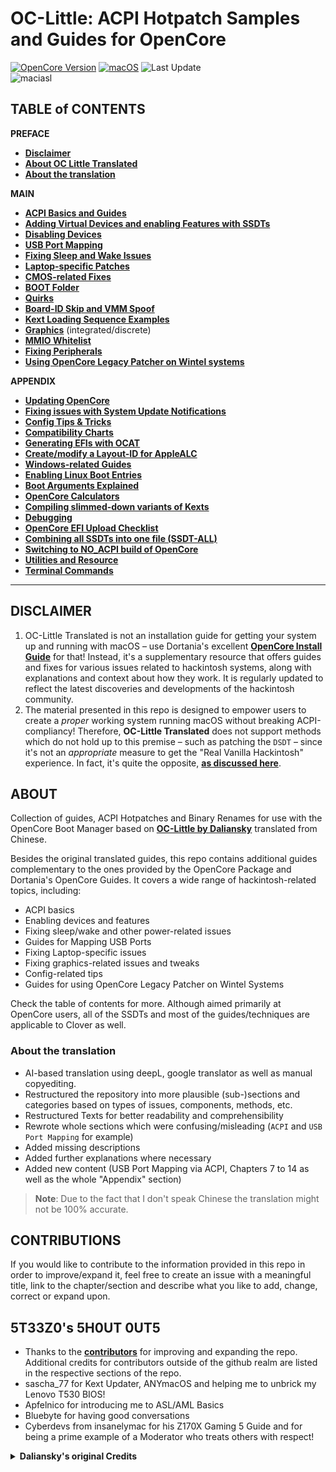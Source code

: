 # OC-Little: ACPI Hotpatch Samples and Guides for OpenCore

[![OpenCore Version](https://img.shields.io/badge/Supported_OpenCore_Version:-≤0.9.3-success.svg)](https://github.com/acidanthera/OpenCorePkg) [![macOS](https://img.shields.io/badge/Supported_macOS:-≤13.4-white.svg)](https://www.apple.com/macos/macos-ventura-preview/) ![Last Update](https://img.shields.io/badge/Last_Update_(yy/mm/dd):-23.06.12-blueviolet.svg)</br>![maciasl](https://user-images.githubusercontent.com/76865553/179583184-5efe6546-9f3a-4899-bdc1-5e9ec5a2927e.png)

## TABLE of CONTENTS

**PREFACE**

* [**Disclaimer**](#disclaimer)
* [**About OC Little Translated**](#about)
* [**About the translation**](#about-the-translation)

**MAIN**

* [**ACPI Basics and Guides**](https://github.com/5T33Z0/OC-Little-Translated/tree/main/00_ACPI)
* [**Adding Virtual Devices and enabling Features with SSDTs**](https://github.com/5T33Z0/OC-Little-Translated/tree/main/01_Adding_missing_Devices_and_enabling_Features#readme)
* [**Disabling Devices**](https://github.com/5T33Z0/OC-Little-Translated/tree/main/02_Disabling_Devices)
* [**USB Port Mapping**](https://github.com/5T33Z0/OC-Little-Translated/tree/main/03_USB_Fixes)
* [**Fixing Sleep and Wake Issues**](https://github.com/5T33Z0/OC-Little-Translated/tree/main/04_Fixing_Sleep_and_Wake_Issues)
* [**Laptop-specific Patches**](https://github.com/5T33Z0/OC-Little-Translated/tree/main/05_Laptop-specific_Patches)
* [**CMOS-related Fixes**](https://github.com/5T33Z0/OC-Little-Translated/tree/main/06_CMOS-related_Fixes)
* [**BOOT Folder**](https://github.com/5T33Z0/OC-Little-Translated/tree/main/07_BOOT_Folder#adding-and-configuring-contentflavour-and-contentvisibility)
* [**Quirks**](https://github.com/5T33Z0/OC-Little-Translated/tree/main/08_Quirks)
* [**Board-ID Skip and VMM Spoof**](https://github.com/5T33Z0/OC-Little-Translated/tree/main/09_Board-ID_VMM-Spoof)
* [**Kext Loading Sequence Examples**](https://github.com/5T33Z0/OC-Little-Translated/tree/main/10_Kexts_Loading_Sequence_Examples#readme)
* [**Graphics**](https://github.com/5T33Z0/OC-Little-Translated/tree/main/11_Graphics) (integrated/discrete)
* [**MMIO Whitelist**](https://github.com/5T33Z0/OC-Little-Translated/tree/main/12_MMIO_Whitelist)
* [**Fixing Peripherals**](https://github.com/5T33Z0/OC-Little-Translated/tree/main/13_Peripherals)
* [**Using OpenCore Legacy Patcher on Wintel systems**](https://github.com/5T33Z0/OC-Little-Translated/tree/main/14_OCLP_Wintel#installing-newer-versions-of-macos-on-legacy-hardware) 

**APPENDIX**

* [**Updating OpenCore**](https://github.com/5T33Z0/OC-Little-Translated/tree/main/D_Updating_OpenCore#readme)
* [**Fixing issues with System Update Notifications**](https://github.com/5T33Z0/OC-Little-Translated/tree/main/S_System_Updates#readme)
* [**Config Tips & Tricks**](https://github.com/5T33Z0/OC-Little-Translated/tree/main/A_Config_Tips_and_Tricks#readme)
* [**Compatibility Charts**](https://github.com/5T33Z0/OC-Little-Translated/tree/main/E_Compatibility_Charts)
* [**Generating EFIs with OCAT**](https://github.com/5T33Z0/OC-Little-Translated/tree/main/F_Desktop_EFIs#readme)
* [**Create/modify a Layout-ID for AppleALC**](https://github.com/5T33Z0/OC-Little-Translated/tree/main/L_ALC_Layout-ID#readme)
* [**Windows-related Guides**](https://github.com/5T33Z0/OC-Little-Translated/tree/main/I_Windows)
* [**Enabling Linux Boot Entries**](https://github.com/5T33Z0/OC-Little-Translated/tree/main/G_Linux#readme)
* [**Boot Arguments Explained**](https://github.com/5T33Z0/OC-Little-Translated/tree/main/H_Boot-args#readme)
* [**OpenCore Calculators**](https://github.com/5T33Z0/OC-Little-Translated/tree/main/B_OC_Calculators)
* [**Compiling slimmed-down variants of Kexts**](https://github.com/5T33Z0/OC-Little-Translated/tree/main/J_Compiling_Kexts#readme)
* [**Debugging**](https://github.com/5T33Z0/OC-Little-Translated/tree/main/K_Debugging#readme)
* [**OpenCore EFI Upload Checklist**](https://github.com/5T33Z0/OC-Little-Translated/tree/main/M_EFI_Upload_Chklst#readme)
* [**Combining all SSDTs into one file (SSDT-ALL)**](https://github.com/5T33Z0/OC-Little-Translated/tree/main/N_SSDT-ALL)
* [**Switching to NO_ACPI build of OpenCore**](https://github.com/5T33Z0/OC-Little-Translated/tree/main/O_OC_NO_ACPI) 
* [**Utilities and Resource**](https://github.com/5T33Z0/OC-Little-Translated/tree/main/C_Utilities_and_Resources#readme)
* [**Terminal Commands**](https://github.com/5T33Z0/OC-Little-Translated/blob/main/Terminal_Commands.md#readme)

___

## DISCLAIMER
1. OC-Little Translated is not an installation guide for getting your system up and running with macOS – use Dortania's excellent [**OpenCore Install Guide**](https://dortania.github.io/OpenCore-Install-Guide/) for that! Instead, it's a supplementary resource that offers guides and fixes for various issues related to hackintosh systems, along with explanations and context about how they work. It is regularly updated to reflect the latest discoveries and developments of the hackintosh community.
2. The material presented in this repo is designed to empower users to create a *proper* working system running macOS without breaking ACPI-compliancy! Therefore, **OC-Little Translated** does not support methods which do not hold up to this premise – such as patching the `DSDT` – since it's not an *appropriate* measure to get the "Real Vanilla Hackintosh" experience. In fact, it's quite the opposite, [**as discussed here**](https://www.insanelymac.com/forum/topic/352881-when-is-rebaseregions-necessary/#comment-2790870).
	
## ABOUT
Collection of guides, ACPI Hotpatches and Binary Renames for use with the OpenCore Boot Manager based on [**OC-Little by Daliansky**](https://github.com/daliansky/OC-little) translated from Chinese.

Besides the original translated guides, this repo contains additional guides complementary to the ones provided by the OpenCore Package and Dortania's OpenCore Guides. It covers a wide range of hackintosh-related topics, including: 

- ACPI basics
- Enabling devices and features
- Fixing sleep/wake and other power-related issues
- Guides for Mapping USB Ports
- Fixing Laptop-specific issues
- Fixing graphics-related issues and tweaks
- Config-related tips
- Guides for using OpenCore Legacy Patcher on Wintel Systems

Check the table of contents for more. Although aimed primarily at OpenCore users, all of the SSDTs and most of the guides/techniques are applicable to Clover as well.

### About the translation
- AI-based translation using deepL, google translator as well as manual copyediting.
- Restructured the repository into more plausible (sub-)sections and categories based on types of issues, components, methods, etc.
- Restructured Texts for better readability and comprehensibility
- Rewrote whole sections which were confusing/misleading (`ACPI` and `USB Port Mapping` for example)
- Added missing descriptions
- Added further explanations where necessary
- Added new content (USB Port Mapping via ACPI, Chapters 7 to 14 as well as the whole "Appendix" section)

> **Note**: Due to the fact that I don't speak Chinese the translation might not be 100% accurate.

## CONTRIBUTIONS
If you would like to contribute to the information provided in this repo in order to improve/expand it, feel free to create an issue with a meaningful title, link to the chapter/section and describe what you like to add, change, correct or expand upon.

## 5T33Z0's 5H0UT 0UT5

- Thanks to the [**contributors**](https://github.com/5T33Z0/OC-Little-Translated/graphs/contributors) for improving and expanding the repo. Additional credits for contributors outside of the github realm are listed in the respective sections of the repo.
- sascha_77 for Kext Updater, ANYmacOS and helping me to unbrick my Lenovo T530 BIOS!
- Apfelnico for introducing me to ASL/AML Basics
- Bluebyte for having good conversations
- Cyberdevs from insanelymac for his Z170X Gaming 5 Guide and for being a prime example of a Moderator who treats others with respect!

<details>
<summary><strong>Daliansky's original Credits</strong></summary>

> - Special credit to:
> 	- @XianWu write these ACPI component patches that useable to OpenCore
> 	- @Bat.bat, @DalianSky, @athlonreg, @iStar丶Forever their proofreading and finalization.
> - Credits and thanks to：
> 	- @冬瓜-X1C5th
> 	- @OC-xlivans
> 	- @Air 13 IWL-GZ-Big Orange (OC perfect)
> 	- @子骏oc IWL
> 	- @大勇-小新air13-OC-划水小白
> 	- @xjn819
> 	- Acidanthera for maintaining OpenCorePkg
</details>
